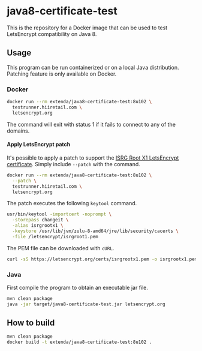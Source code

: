 # java8-certificate-test

This is the repository for a Docker image that can be used to test LetsEncrypt compatibility on Java 8.

## Usage

This program can be run containerized or on a local Java distribution. 
Patching feature is only available on Docker.

### Docker

```bash
docker run --rm extenda/java8-certificate-test:8u102 \
  testrunner.hiiretail.com \
  letsencrypt.org
```
The command will exit with status 1 if it fails to connect to any of the domains.

#### Apply LetsEncrypt patch

It's possible to apply a patch to support the [ISRG Root X1 LetsEncrypt certificate](https://letsencrypt.org/certificates/).
Simply include `--patch` with the command.

```bash
docker run --rm extenda/java8-certificate-test:8u102 \
  --patch \
  testrunner.hiiretail.com \
  letsencrypt.org
```

The patch executes the following `keytool` command.

```bash
usr/bin/keytool -importcert -noprompt \
  -storepass changeit \
  -alias isrgrootx1 \
  -keystore /usr/lib/jvm/zulu-8-amd64/jre/lib/security/cacerts \
  -file /letsencrypt/isrgroot1.pem
```

The PEM file can be downloaded with `cURL`.

```bash
curl -sS https://letsencrypt.org/certs/isrgrootx1.pem -o isrgrootx1.pem
```

### Java

First compile the program to obtain an executable jar file.

```bash
mvn clean package
java -jar target/java8-certificate-test.jar letsencrypt.org
```

## How to build

```bash
mvn clean package
docker build -t extenda/java8-certificate-test:8u102 .
```